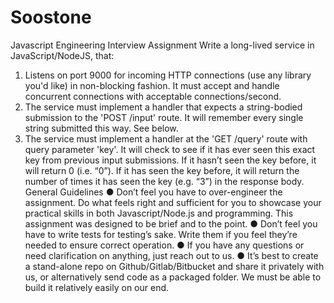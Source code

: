 # Soostone

Javascript Engineering
Interview Assignment
Write a long-lived service in JavaScript/NodeJS, that:
1. Listens on port 9000 for incoming HTTP connections (use any library you'd like) in
non-blocking fashion. It must accept and handle concurrent connections with
acceptable connections/second.
2. The service must implement a handler that expects a string-bodied submission to the
'POST /input' route. It will remember every single string submitted this way. See below.
3. The service must implement a handler at the 'GET /query' route with query parameter
'key'. It will check to see if it has ever seen this exact key from previous input
submissions. If it hasn’t seen the key before, it will return 0 (i.e. “0”). If it has seen the key
before, it will return the number of times it has seen the key (e.g. “3”) in the response
body.
General Guidelines
● Don’t feel you have to over-engineer the assignment. Do what feels right and sufficient
for you to showcase your practical skills in both Javascript/Node.js and programming.
This assignment was designed to be brief and to the point.
● Don’t feel you have to write tests for testing’s sake. Write them if you feel they’re needed
to ensure correct operation.
● If you have any questions or need clarification on anything, just reach out to us.
● It’s best to create a stand-alone repo on Github/Gitlab/Bitbucket and share it privately
with us, or alternatively send code as a packaged folder. We must be able to build it
relatively easily on our end.

